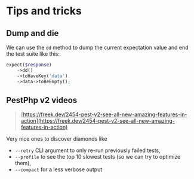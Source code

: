 # Tips and tricks

## Dump and die

We can use the `dd` method to dump the current expectation value and end the test suite like this:

```php
expect($response)
    ->dd()
    ->toHaveKey('data')
    ->data->toBeEmpty();
```

## PestPhp v2 videos

> [https://freek.dev/2454-pest-v2-see-all-new-amazing-features-in-action](https://freek.dev/2454-pest-v2-see-all-new-amazing-features-in-action)

Very nice ones to discover diamonds like

* `--retry` CLI argument to only re-run previously failed tests,
* `--profile` to see the top 10 slowest tests (so we can try to optimize them),
* `--compact` for a less verbose output
